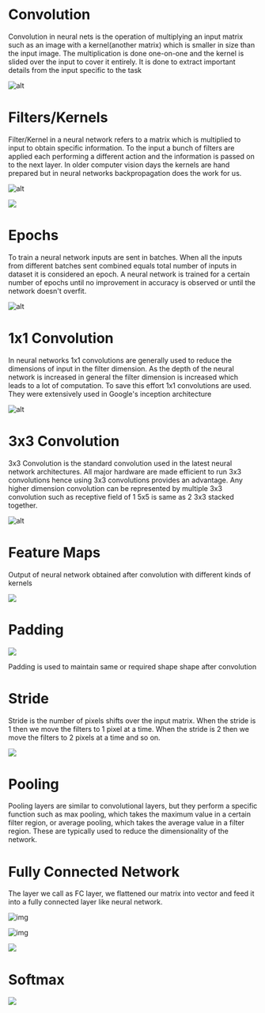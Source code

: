 # Convolution

Convolution in neural nets is the operation of multiplying an input matrix such as an image with a kernel(another matrix) which is smaller in size than the input image. The multiplication is done one-on-one and the kernel is slided over the input to cover it entirely. It is done to extract important details from the input specific to the task 

![alt](https://cdn-images-1.medium.com/max/1600/1*Fw-ehcNBR9byHtho-Rxbtw.gif)

# Filters/Kernels

Filter/Kernel in a neural network refers to a matrix which is multiplied to input to obtain specific information. To the input a bunch of filters are applied each performing a different action and the information is passed on to the next layer. In older computer vision days the kernels are hand prepared but in neural networks backpropagation does the work for us.

![alt](https://cdn-images-1.medium.com/max/1600/1*_34EtrgYk6cQxlJ2br51HQ.gif)

![](https://miro.medium.com/max/1942/1*RmglbLeNDWSHbdrtrysfbw.png)



# Epochs

To train a neural network inputs are sent in batches. When all the inputs from different batches sent combined equals total number of inputs in dataset it is considered an epoch.  A neural network is trained for a certain number of epochs until no improvement in accuracy is observed or until the network doesn't overfit.

![alt](https://kheangseng.files.wordpress.com/2010/09/how-to-choose-epochs1.jpg)

# 1x1 Convolution

In neural networks 1x1 convolutions are generally used to reduce the dimensions of input in the filter dimension. As the depth of the neural network is increased in general the filter dimension is increased which leads to a lot of computation. To save this effort 1x1 convolutions are used. They were extensively used in Google's inception architecture

![alt](https://raw.githubusercontent.com/iamaaditya/iamaaditya.github.io/master/images/conv_arithmetic/full_padding_no_strides_transposed_small.gif)

# 3x3 Convolution

3x3 Convolution is the standard convolution used in the latest neural network architectures. All major hardware are made efficient to run 3x3 convolutions hence using 3x3 convolutions provides an advantage. Any higher dimension convolution can be represented by multiple 3x3 convolution such as receptive field of 1 5x5 is same as 2 3x3 stacked together. 

![alt](https://mlnotebook.github.io/img/CNN/convSobel.gif)

# Feature Maps

Output of neural network obtained after convolution with different kinds of kernels

![](https://miro.medium.com/max/2156/1*LTRcAyl6zuuJvpU-5KECZA.png)

# Padding

![](https://miro.medium.com/max/2334/1*KvUXfrmxl2-uvt9fUvF1YQ.png)

Padding is used to maintain same or required shape shape after convolution



# Stride

Stride is the number of pixels shifts over the input matrix. When the stride is 1 then we move the filters to 1 pixel at a time. When the stride is 2 then we move the filters to 2 pixels at a time and so on.

![](https://adeshpande3.github.io/assets/MaxPool.png)

# Pooling

Pooling layers are similar to convolutional layers, but they perform a specific function such as max pooling, which takes the maximum value in a certain filter region, or average pooling, which takes the average value in a filter region. These are typically used to reduce the dimensionality of the network. 

# Fully Connected Network

The layer we call as FC layer, we flattened our matrix into vector and feed it into a fully connected layer like neural network.

![img](https://miro.medium.com/max/60/1*Mw6LKUG8AWQhG73H1caT8w.png?q=20)

![img](https://miro.medium.com/max/554/1*Mw6LKUG8AWQhG73H1caT8w.png)



![](https://miro.medium.com/max/948/1*4GLv7_4BbKXnpc6BRb0Aew.png)



# Softmax

![](https://miro.medium.com/max/906/1*670CdxchunD-yAuUWdI7Bw.png)